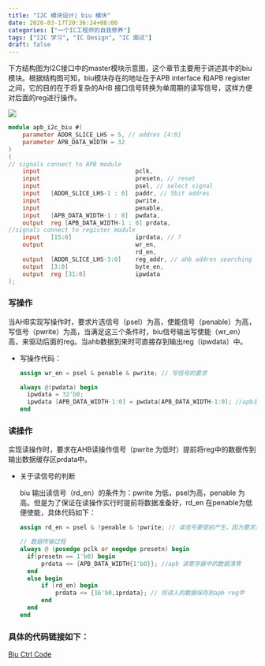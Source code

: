 ```yaml
---
title: "I2C 模块设计| biu 模块"
date: 2020-03-17T20:36:24+08:00
categories: ["一个IC工程师的自我修养"]
tags: ["I2C 学习", "IC Design", "IC 面试"]
draft: false
---
```






下方结构图为I2C接口中的master模块示意图，这个章节主要用于讲述其中的biu模块。根据结构图可知，biu模块存在的地址在于APB interface 和APB register 之间，它的目的在于将复杂的AHB 接口信号转换为单周期的读写信号，这样方便对后面的reg进行操作。

<!--more-->

![](https://image-1301586523.cos.ap-shanghai.myqcloud.com/1584102093634.png)

```verilog
module apb_i2c_biu #(
	parameter ADDR_SLICE_LHS = 5, // addres [4:0] 
	parameter APB_DATA_WIDTH = 32
)
(
// signals connect to APB module 
	input							pclk,
	input							presetn, // reset
	input 							psel, // select signal
	input	[ADDR_SLICE_LHS-1 : 0] 	paddr, // 5bit addres
	input							pwrite,
	input 							penable,
	input	[APB_DATA_WIDTH-1 : 0]	pwdata,
	output	reg [APB_DATA_WIDTH-1 : 0] prdata,
//signals connect to register module
	input	[15:0]					iprdata, // ?
	output							wr_en,
									rd_en,
	output	[ADDR_SLICE_LHS-3:0]	reg_addr, // ahb addres searching
	output	[3:0]					byte_en,
	output	reg	[31:0]				ipwdata
);
```



### 写操作

当AHB实现写操作时，要求片选信号（psel）为高，使能信号（penable）为高，写信号（pwrite）为高，当满足这三个条件时，biu信号输出写使能（wr_en）高，来驱动后面的reg。当ahb数据到来时可直接存到输出reg（ipwdata）中。

- 写操作代码：

  ```verilog
  assign wr_en = psel & penable & pwrite; // 写信号的要求
  
  always @(pwdata) begin
  	ipwdata = 32'b0;
  	ipwdata [APB_DATA_WIDTH-1:0] = pwdata[APB_DATA_WIDTH-1:0]; //apb总线上的数据每次发生变化，就将数据传输到输出reg中
  end
  
  ```



### 读操作

实现读操作时，要求在AHB读操作信号（pwrite 为低时）提前将reg中的数据传到输出数据缓存区prdata中。

- 关于读信号的判断

  biu 输出读信号（rd_en）的条件为：pwrite 为低，psel为高，penable 为高。但是为了保证在读操作实行时提前将数据准备好，rd_en 在penable为低便使能，具体代码如下：

  ```verilog
  assign rd_en = psel & !penable & !pwrite; // 读信号要提前产生，因为要求把数据提前放到APB总线上
  
  // 数据传输过程
  always @ (posedge pclk or negedge presetn) begin
  	if(presetn == 1'b0) begin
  		prdata <= {APB_DATA_WIDTH{1'b0}}; //apb 读寄存器中的数据清零
  	end
  	else begin
  		if (rd_en) begin
  			prdata <= {16'b0,iprdata}; // 将读入的数据保存到apb reg中
  		end
  	end
  end
  ```

  

### 具体的代码链接如下：

[Biu Ctrl Code](https://github.com/canaan-chen/I2C-IP-design/blob/master/apb_i2c_biu.v)

